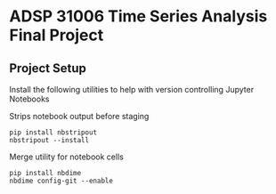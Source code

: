 # ADSP 31006 Time Series Analysis Final Project

## Project Setup

Install the following utilities to help with version controlling Jupyter Notebooks

Strips notebook output before staging
```shell
pip install nbstripout
nbstripout --install
```

Merge utility for notebook cells
```shell
pip install nbdime
nbdime config-git --enable
```